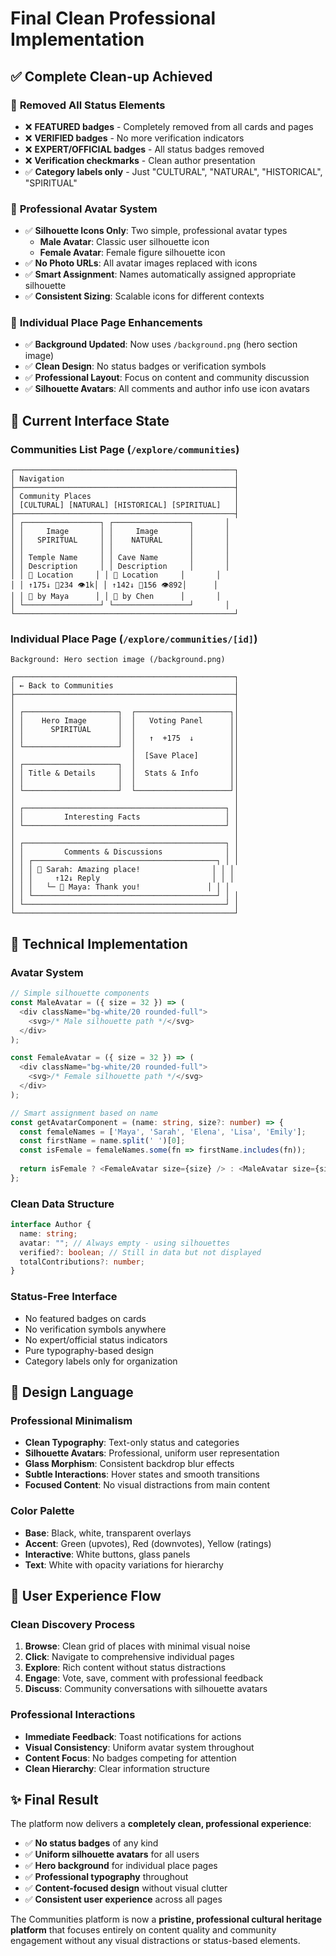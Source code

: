 # Final Clean Professional Implementation

## ✅ Complete Clean-up Achieved

### 🧹 **Removed All Status Elements**
- ❌ **FEATURED badges** - Completely removed from all cards and pages
- ❌ **VERIFIED badges** - No more verification indicators
- ❌ **EXPERT/OFFICIAL badges** - All status badges removed
- ❌ **Verification checkmarks** - Clean author presentation
- ✅ **Category labels only** - Just "CULTURAL", "NATURAL", "HISTORICAL", "SPIRITUAL"

### 👤 **Professional Avatar System**
- ✅ **Silhouette Icons Only**: Two simple, professional avatar types
  - **Male Avatar**: Classic user silhouette icon
  - **Female Avatar**: Female figure silhouette icon
- ✅ **No Photo URLs**: All avatar images replaced with icons
- ✅ **Smart Assignment**: Names automatically assigned appropriate silhouette
- ✅ **Consistent Sizing**: Scalable icons for different contexts

### 🎨 **Individual Place Page Enhancements**
- ✅ **Background Updated**: Now uses `/background.png` (hero section image)
- ✅ **Clean Design**: No status badges or verification symbols
- ✅ **Professional Layout**: Focus on content and community discussion
- ✅ **Silhouette Avatars**: All comments and author info use icon avatars

## 🎯 **Current Interface State**

### **Communities List Page** (`/explore/communities`)
```
┌─────────────────────────────────────────────────┐
│ Navigation                                      │
├─────────────────────────────────────────────────┤
│ Community Places                                │
│ [CULTURAL] [NATURAL] [HISTORICAL] [SPIRITUAL]   │
├─────────────────────────────────────────────────┤
│ ┌─────────────────┐ ┌─────────────────┐       │
│ │     Image       │ │     Image       │       │
│ │   SPIRITUAL     │ │    NATURAL      │       │
│ │                 │ │                 │       │
│ │ Temple Name     │ │ Cave Name       │       │
│ │ Description     │ │ Description     │       │
│ │ 📍 Location     │ │ 📍 Location     │       │
│ │ ↑175↓ 💾234 👁1k│ │ ↑142↓ 💾156 👁892│      │
│ │ 👤 by Maya      │ │ 👤 by Chen      │       │
│ └─────────────────┘ └─────────────────┘       │
└─────────────────────────────────────────────────┘
```

### **Individual Place Page** (`/explore/communities/[id]`)
```
Background: Hero section image (/background.png)

┌─────────────────────────────────────────────────┐
│ ← Back to Communities                           │
├─────────────────────────────────────────────────┤
│                                                 │
│ ┌─────────────────────┐  ┌─────────────────────┐│
│ │    Hero Image       │  │   Voting Panel      ││
│ │      SPIRITUAL      │  │                     ││
│ │                     │  │   ↑  +175  ↓        ││
│ └─────────────────────┘  │                     ││
│                          │  [Save Place]       ││
│ ┌─────────────────────┐  │                     ││
│ │ Title & Details     │  │  Stats & Info       ││
│ │                     │  │                     ││
│ └─────────────────────┘  └─────────────────────┘│
│                                                 │
│ ┌─────────────────────────────────────────────┐ │
│ │         Interesting Facts                   │ │
│ └─────────────────────────────────────────────┘ │
│                                                 │
│ ┌─────────────────────────────────────────────┐ │
│ │         Comments & Discussions              │ │
│ │ ┌─────────────────────────────────────────┐ │ │
│ │ │ 👤 Sarah: Amazing place!                │ │ │
│ │ │     ↑12↓ Reply                         │ │ │
│ │ │   └─ 👤 Maya: Thank you!               │ │ │
│ │ └─────────────────────────────────────────┘ │ │
│ └─────────────────────────────────────────────┘ │
└─────────────────────────────────────────────────┘
```

## 🔧 **Technical Implementation**

### **Avatar System**
```typescript
// Simple silhouette components
const MaleAvatar = ({ size = 32 }) => (
  <div className="bg-white/20 rounded-full">
    <svg>/* Male silhouette path */</svg>
  </div>
);

const FemaleAvatar = ({ size = 32 }) => (
  <div className="bg-white/20 rounded-full">
    <svg>/* Female silhouette path */</svg>
  </div>
);

// Smart assignment based on name
const getAvatarComponent = (name: string, size?: number) => {
  const femaleNames = ['Maya', 'Sarah', 'Elena', 'Lisa', 'Emily'];
  const firstName = name.split(' ')[0];
  const isFemale = femaleNames.some(fn => firstName.includes(fn));
  
  return isFemale ? <FemaleAvatar size={size} /> : <MaleAvatar size={size} />;
};
```

### **Clean Data Structure**
```typescript
interface Author {
  name: string;
  avatar: ""; // Always empty - using silhouettes
  verified?: boolean; // Still in data but not displayed
  totalContributions?: number;
}
```

### **Status-Free Interface**
- No featured badges on cards
- No verification symbols anywhere
- No expert/official status indicators
- Pure typography-based design
- Category labels only for organization

## 🎨 **Design Language**

### **Professional Minimalism**
- **Clean Typography**: Text-only status and categories
- **Silhouette Avatars**: Professional, uniform user representation
- **Glass Morphism**: Consistent backdrop blur effects
- **Subtle Interactions**: Hover states and smooth transitions
- **Focused Content**: No visual distractions from main content

### **Color Palette**
- **Base**: Black, white, transparent overlays
- **Accent**: Green (upvotes), Red (downvotes), Yellow (ratings)
- **Interactive**: White buttons, glass panels
- **Text**: White with opacity variations for hierarchy

## 🚀 **User Experience Flow**

### **Clean Discovery Process**
1. **Browse**: Clean grid of places with minimal visual noise
2. **Click**: Navigate to comprehensive individual pages
3. **Explore**: Rich content without status distractions
4. **Engage**: Vote, save, comment with professional feedback
5. **Discuss**: Community conversations with silhouette avatars

### **Professional Interactions**
- **Immediate Feedback**: Toast notifications for actions
- **Visual Consistency**: Uniform avatar system throughout
- **Content Focus**: No badges competing for attention
- **Clean Hierarchy**: Clear information structure

## ✨ **Final Result**

The platform now delivers a **completely clean, professional experience**:

- ✅ **No status badges** of any kind
- ✅ **Uniform silhouette avatars** for all users
- ✅ **Hero background** for individual place pages
- ✅ **Professional typography** throughout
- ✅ **Content-focused design** without visual clutter
- ✅ **Consistent user experience** across all pages

The Communities platform is now a **pristine, professional cultural heritage platform** that focuses entirely on content quality and community engagement without any visual distractions or status-based elements.